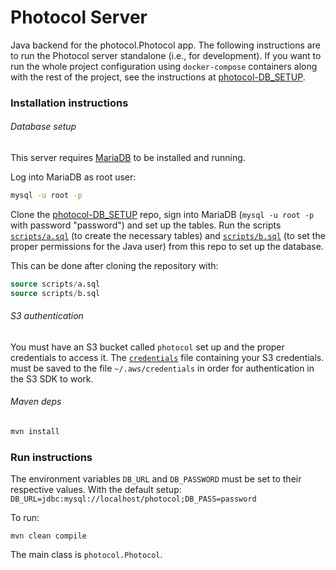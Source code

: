 # Photocol Server
Java backend for the photocol.Photocol app. The following instructions are to run the Photocol server standalone (i.e., for development). If you want to run the whole project configuration using `docker-compose` containers along with the rest of the project, see the instructions at [photocol-DB_SETUP][6].

### Installation instructions

###### Database setup
This server requires [MariaDB][1] to be installed and running.

Log into MariaDB as root user:

```bash
mysql -u root -p
```

Clone the [photocol-DB_SETUP][1] repo, sign into MariaDB (`mysql -u root -p` with password "password") and set up the tables. Run the scripts [`scripts/a.sql`][3] (to create the necessary tables) and [`scripts/b.sql`][4] (to set the proper permissions for the Java user) from this repo to set up the database.

This can be done after cloning the repository with:
```sql
source scripts/a.sql
source scripts/b.sql
```

###### S3 authentication
You must have an S3 bucket called `photocol` set up and the proper credentials to access it. The [`credentials`][5] file containing your S3 credentials. must be saved to the file `~/.aws/credentials` in order for authentication in the S3 SDK to work.

###### Maven deps
```bash
mvn install
```

### Run instructions

The environment variables `DB_URL` and `DB_PASSWORD` must be set to their respective values. With the default setup: `DB_URL=jdbc:mysql://localhost/photocol;DB_PASS=password`

To run:

```$xslt
mvn clean compile
```

The main class is `photocol.Photocol`.

[1]: https://wiki.archlinux.org/index.php/MariaDB
[2]: https://github.com/photocol/photocol-DB_SETUP
[3]: https://github.com/photocol/photocol-DB_SETUP/blob/master/script/a.sql
[4]: https://github.com/photocol/photocol-DB_SETUP/blob/master/script/b.sql
[5]: https://docs.aws.amazon.com/sdk-for-php/v3/developer-guide/guide_credentials_profiles.html
[6]: https://github.com/photocol/photocol-DB_SETUP